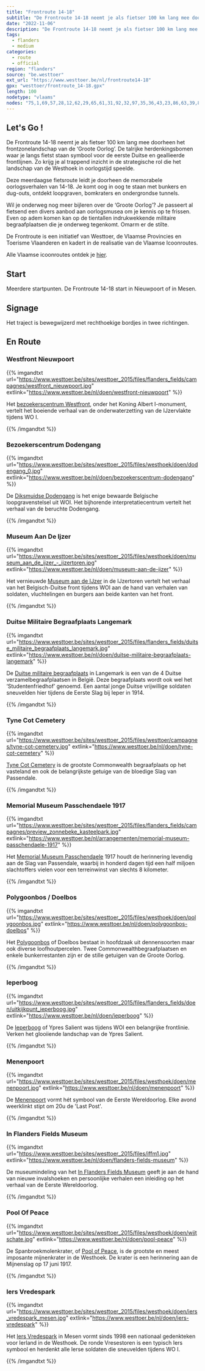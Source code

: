 ```yaml
---
title: "Frontroute 14-18"
subtitle: "De Frontroute 14-18 neemt je als fietser 100 km lang mee doorheen het frontzonelandschap van de ‘Groote Oorlog’"
date: "2022-11-06"
description: "De Frontroute 14-18 neemt je als fietser 100 km lang mee doorheen het frontzonelandschap van de ‘Groote Oorlog’" 
tags:
  - flanders
  - medium
categories: 
  - route
  - official
region: "flanders"
source: "be.westtoer"
ext_url: "https://www.westtoer.be/nl/frontroute14-18"
gpx: "westtoer/frontroute_14-18.gpx"
length: 100
nodetype: "vlaams"
nodes: "75,1,69,57,28,12,62,29,65,61,31,92,32,97,35,36,43,23,86,63,39,84,94,16,99,47,13,10,68,61,9,18,59,1,75"
---
```


## Let's Go !

De Frontroute 14-18 neemt je als fietser 100 km lang mee doorheen het frontzonelandschap van de ‘Groote Oorlog’. De talrijke herdenkingsbomen waar je langs fietst staan symbool voor de eerste Duitse en geallieerde frontlijnen. Zo krijg je al trappend inzicht in de strategische rol die het landschap van de Westhoek in oorlogstijd speelde.

Deze meerdaagse fietsroute leidt je doorheen de memorabele oorlogsverhalen van 14-18. Je komt oog in oog te staan met bunkers en dug-outs, ontdekt loopgraven, bomkraters en ondergrondse tunnels.

Wil je onderweg nog meer bijleren over de ‘Groote Oorlog’? Je passeert al fietsend een divers aanbod aan oorlogsmusea om je kennis op te frissen. Even op adem komen kan op de tientallen indrukwekkende militaire begraafplaatsen die je onderweg tegenkomt. Omarm er de stilte.

De Frontroute is een initiatief van Westtoer, de Vlaamse Provincies en Toerisme Vlaanderen en kadert in de realisatie van de Vlaamse Icoonroutes.

Alle Vlaamse icoonroutes ontdek je [hier](http://www.vlaanderenmetdefiets.be/).

## Start 

Meerdere startpunten. De Frontroute 14-18 start in Nieuwpoort of in Mesen.

## Signage

Het traject is bewegwijzerd met rechthoekige bordjes in twee richtingen.

## En Route

### Westfront Nieuwpoort

{{% imgandtxt url="https://www.westtoer.be/sites/westtoer_2015/files/flanders_fields/campagnes/westfront_nieuwpoort.jpg" extlink="https://www.westtoer.be/nl/doen/westfront-nieuwpoort" %}}

Het [bezoekerscentrum Westfront](https://www.westtoer.be/nl/doen/westfront-nieuwpoort), onder het Koning Albert I-monument, vertelt het boeiende verhaal van de onderwaterzetting van de IJzervlakte tijdens WO I.

{{% /imgandtxt %}}

### Bezoekerscentrum Dodengang

{{% imgandtxt url="https://www.westtoer.be/sites/westtoer_2015/files/westhoek/doen/dodengang_0.jpg" extlink="https://www.westtoer.be/nl/doen/bezoekerscentrum-dodengang" %}}

De [Diksmuidse Dodengang](https://www.westtoer.be/nl/doen/bezoekerscentrum-dodengang) is het enige bewaarde Belgische loopgravenstelsel uit WOI. Het bijhorende interpretatiecentrum vertelt het verhaal van de beruchte Dodengang.

{{% /imgandtxt %}}

### Museum Aan De Ijzer

{{% imgandtxt url="https://www.westtoer.be/sites/westtoer_2015/files/westhoek/doen/museum_aan_de_ijzer_-_ijzertoren.jpg" extlink="https://www.westtoer.be/nl/doen/museum-aan-de-ijzer" %}}

Het vernieuwde [Museum aan de IJzer](https://www.westtoer.be/nl/doen/museum-aan-de-ijzer) in de IJzertoren vertelt het verhaal van het Belgisch-Duitse front tijdens WOI aan de hand van verhalen van soldaten, vluchtelingen en burgers aan beide kanten van het front.

{{% /imgandtxt %}}

### Duitse Militaire Begraafplaats Langemark

{{% imgandtxt url="https://www.westtoer.be/sites/westtoer_2015/files/flanders_fields/duitse_militaire_begraafplaats_langemark.jpg" extlink="https://www.westtoer.be/nl/doen/duitse-militaire-begraafplaats-langemark" %}}

De [Duitse militaire begraafplaats](https://www.westtoer.be/nl/doen/duitse-militaire-begraafplaats-langemark) in Langemark is een van de 4 Duitse verzamelbegraafplaatsen in België. Deze begraafplaats wordt ook wel het ‘Studentenfriedhof’ genoemd. Een aantal jonge Duitse vrijwillige soldaten sneuvelden hier tijdens de Eerste Slag bij Ieper in 1914.

{{% /imgandtxt %}}

### Tyne Cot Cemetery

{{% imgandtxt url="https://www.westtoer.be/sites/westtoer_2015/files/westtoer/campagnes/tyne-cot-cemetery.jpg" extlink="https://www.westtoer.be/nl/doen/tyne-cot-cemetery" %}}

[Tyne Cot Cemetery](https://www.westtoer.be/nl/doen/tyne-cot-cemetery) is de grootste Commonwealth begraafplaats op het vasteland en ook de belangrijkste getuige van de bloedige Slag van Passendale.

{{% /imgandtxt %}}

### Memorial Museum Passchendaele 1917

{{% imgandtxt url="https://www.westtoer.be/sites/westtoer_2015/files/flanders_fields/campagnes/preview_zonnebeke_kasteelpark.jpg" extlink="https://www.westtoer.be/nl/arrangementen/memorial-museum-passchendaele-1917" %}}

Het [Memorial Museum Passchendaele](https://www.westtoer.be/nl/arrangementen/memorial-museum-passchendaele-1917) 1917 houdt de herinnering levendig aan de Slag van Passendale, waarbij in honderd dagen tijd een half miljoen slachtoffers vielen voor een terreinwinst van slechts 8 kilometer.

{{% /imgandtxt %}}

### Polygoonbos / Doelbos

{{% imgandtxt url="https://www.westtoer.be/sites/westtoer_2015/files/westhoek/doen/polygoonbos.jpg" extlink="https://www.westtoer.be/nl/doen/polygoonbos-doelbos" %}}

Het [Polygoonbos](https://www.westtoer.be/nl/doen/polygoonbos-doelbos) of Doelbos bestaat in hoofdzaak uit dennensoorten maar ook diverse loofhoutpercelen. Twee Commonwealthbegraafplaatsen en enkele bunkerrestanten zijn er de stille getuigen van de Groote Oorlog.

{{% /imgandtxt %}}

### Ieperboog

{{% imgandtxt url="https://www.westtoer.be/sites/westtoer_2015/files/flanders_fields/doen/uitkijkpunt_ieperboog.jpg" extlink="https://www.westtoer.be/nl/doen/ieperboog" %}}

De [Ieperboog](https://www.westtoer.be/nl/doen/ieperboog) of Ypres Salient was tijdens WOI een belangrijke frontlinie. Verken het glooiiende landschap van de Ypres Salient.

{{% /imgandtxt %}}

### Menenpoort

{{% imgandtxt url="https://www.westtoer.be/sites/westtoer_2015/files/westhoek/doen/menenpoort.jpg" extlink="https://www.westtoer.be/nl/doen/menenpoort" %}}

De [Menenpoort](https://www.westtoer.be/nl/doen/menenpoort) vormt hét symbool van de Eerste Wereldoorlog. Elke avond weerklinkt stipt om 20u de 'Last Post'.

{{% /imgandtxt %}}

### In Flanders Fields Museum

{{% imgandtxt url="https://www.westtoer.be/sites/westtoer_2015/files/iffm1.jpg" extlink="https://www.westtoer.be/nl/doen/flanders-fields-museum" %}}

De museumindeling van het [In Flanders Fields Museum](https://www.westtoer.be/nl/doen/flanders-fields-museum) geeft je aan de hand van nieuwe invalshoeken en persoonlijke verhalen een inleiding op het verhaal van de Eerste Wereldoorlog.

{{% /imgandtxt %}}

### Pool Of Peace

{{% imgandtxt url="https://www.westtoer.be/sites/westtoer_2015/files/westhoek/doen/wijtschate.jpg" extlink="https://www.westtoer.be/nl/doen/pool-peace" %}}

De Spanbroekmolenkrater, of [Pool of Peace](https://www.westtoer.be/nl/doen/pool-peace), is de grootste en meest imposante mijnenkrater in de Westhoek. De krater is een herinnering aan de Mijnenslag op 17 juni 1917.

{{% /imgandtxt %}}

### Iers Vredespark

{{% imgandtxt url="https://www.westtoer.be/sites/westtoer_2015/files/westhoek/doen/iers_vredespark_mesen.jpg" extlink="https://www.westtoer.be/nl/doen/iers-vredespark" %}}

Het [Iers Vredespark](https://www.westtoer.be/nl/doen/iers-vredespark) in Mesen vormt sinds 1998 een nationaal gedenkteken voor Ierland in de Westhoek. De ronde Vresestoren is een typisch Iers symbool en herdenkt alle Ierse soldaten die sneuvelden tijdens WO I.

{{% /imgandtxt %}}